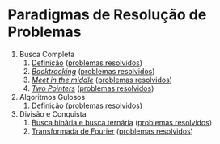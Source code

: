Paradigmas de Resolução de Problemas
====================================

1. Busca Completa
    1. [Definição](slides/complete_search/complete_search.pdf) ([problemas resolvidos](problems/complete_search/complete_search.pdf))
    1. [_Backtracking_](slides/backtracking/backtracking.pdf) ([problemas resolvidos](problems/backtracking/backtracking.pdf))
    1. [_Meet in the middle_](slides/meet_in_the_middle/meet_in_the_middle.pdf) ([problemas resolvidos](problems/meet_in_the_middle/meet_in_the_middle.pdf))
    1. [_Two Pointers_](slides/two_pointers/two_pointers.pdf) ([problemas resolvidos](problems/two_pointers/two_pointers.pdf))
1. Algoritmos Gulosos
    1. [Definição](slides/gulosos/gulosos.pdf) ([problemas resolvidos](problems/gulosos/gulosos.pdf))
1. Divisão e Conquista
    1. [Busca binária e busca ternária](slides/busca_binaria/busca_binaria.pdf) ([problemas resolvidos](problemas/busca_binaria/busca_binaria.pdf))
    1. [Transformada de Fourier](slides/fft/fft.pdf) ([problemas resolvidos](problemas/fft/fft.pdf))

<!---
Busca completa:
    - Algoritmos de geração de combinações e permutações

Algoritmos gulosos:
    - Algoritmo de Huffman
    - Formalização de algoritmos gulosos
    - Exemplo com prova de corretude
    - Exemplos de problemas de juízes envolvendo
        - Minimização de tarefas e deadlines (CPH pg 60)
        - Distribuição em buckets (CP 1)
        - Minimização de somas (média e mediana, CPH pg 61)

Divisão e conquista:
    - Master Theorem
    - Exemplo: Multiplicação de Matrizes em O(n^2.7)
    - NTT
    - Binary Lifting
    
Programação dinâmica:
    - DP by digits
    - Forward DP
    - Coin Change
    - LIS
    - Knapsack
    - Paths in a grid
    - Edit Distance? (Strings?)
    - TSP
    - Max 1D range sum
    - Tilings (Geometry)?
    - prefix sum 
-->
